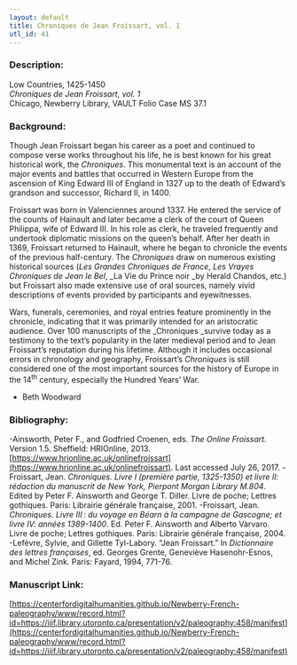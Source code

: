 ```yaml
---
layout: default
title: Chroniques de Jean Froissart, vol. 1
utl_id: 41
---
```


### Description:

Low Countries, 1425-1450<br>
_Chroniques de Jean Froissart, vol. 1_<br>
Chicago, Newberry Library, VAULT Folio Case MS 37.1

### Background:

Though Jean Froissart began his career as a poet and continued to compose verse works throughout his life, he is best known for his great historical work, the _Chroniques_. This monumental text is an account of the major events and battles that occurred in Western Europe from the ascension of King Edward III of England in 1327 up to the death of Edward’s grandson and successor, Richard II, in 1400.

Froissart was born in Valenciennes around 1337. He entered the service of the counts of Hainault and later became a clerk of the court of Queen Philippa, wife of Edward III. In his role as clerk, he traveled frequently and undertook diplomatic missions on the queen’s behalf. After her death in 1369, Froissart returned to Hainault, where he began to chronicle the events of the previous half-century. The _Chroniques_ draw on numerous existing historical sources (_Les_ _Grandes Chroniques de France_, _Les_ _Vrayes Chroniques de Jean le Bel_, _La Vie du Prince noir _by Herald Chandos, etc.) but Froissart also made extensive use of oral sources, namely vivid descriptions of events provided by participants and eyewitnesses.

Wars, funerals, ceremonies, and royal entries feature prominently in the chronicle, indicating that it was primarily intended for an aristocratic audience. Over 100 manuscripts of the _Chroniques _survive today as a testimony to the text’s popularity in the later medieval period and to Jean Froissart’s reputation during his lifetime. Although it includes occasional errors in chronology and geography, Froissart’s _Chroniques_ is still considered one of the most important sources for the history of Europe in the 14<sup>th</sup> century, especially the Hundred Years’ War.

- Beth Woodward

### Bibliography:

-Ainsworth, Peter F., and Godfried Croenen, eds. _The Online Froissart._ Version 1.5. Sheffield: HRIOnline, 2013. [https://www.hrionline.ac.uk/onlinefroissart](https://www.hrionline.ac.uk/onlinefroissart). Last accessed July 26, 2017.
-Froissart, Jean. _Chroniques. Livre I (première partie, 1325-1350) et livre II: rédaction du manuscrit de New York, Pierpont Morgan Library M.804_. Edited by Peter F. Ainsworth and George T. Diller. Livre de poche; Lettres gothiques. Paris: Librairie générale française, 2001.
-Froissart, Jean. _Chroniques. Livre III_ _: du voyage en Béarn à la campagne de Gascogne; et livre IV: années 1389-1400_. Ed. Peter F. Ainsworth and Alberto Vàrvaro. Livre de poche; Lettres gothiques. Paris: Librairie générale française, 2004.
-Lefèvre, Sylvie, and Gillette Tyl-Labory. “Jean Froissart.” In _Dictionnaire des lettres françaises_, ed. Georges Grente, Geneviève Hasenohr-Esnos, and Michel Zink. Paris: Fayard, 1994, 771-76. 

### Manuscript Link:

[https://centerfordigitalhumanities.github.io/Newberry-French-paleography/www/record.html?id=https://iiif.library.utoronto.ca/presentation/v2/paleography:458/manifest](https://centerfordigitalhumanities.github.io/Newberry-French-paleography/www/record.html?id=https://iiif.library.utoronto.ca/presentation/v2/paleography:458/manifest)
